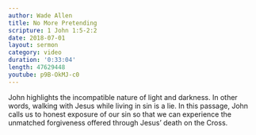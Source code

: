 ```yaml
---
author: Wade Allen
title: No More Pretending
scripture: 1 John 1:5-2:2
date: 2018-07-01
layout: sermon
category: video
duration: '0:33:04' 
length: 47629448
youtube: p9B-OkMJ-c0
---
```


John highlights the incompatible nature of light and darkness. In other words, walking with Jesus while living in sin is a lie. In this passage, John calls us to honest exposure of our sin so that we can experience the unmatched forgiveness offered through Jesus’ death on the Cross.
